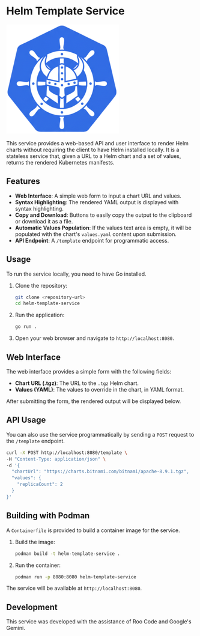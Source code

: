 # Helm Template Service
![Helm Template Service Logo](logo/helmit-readme.png)

This service provides a web-based API and user interface to render Helm charts without requiring the client to have Helm installed locally. It is a stateless service that, given a URL to a Helm chart and a set of values, returns the rendered Kubernetes manifests.

## Features

*   **Web Interface**: A simple web form to input a chart URL and values.
*   **Syntax Highlighting**: The rendered YAML output is displayed with syntax highlighting.
*   **Copy and Download**: Buttons to easily copy the output to the clipboard or download it as a file.
*   **Automatic Values Population**: If the values text area is empty, it will be populated with the chart's `values.yaml` content upon submission.
*   **API Endpoint**: A `/template` endpoint for programmatic access.

## Usage

To run the service locally, you need to have Go installed.

1.  Clone the repository:
    ```bash
    git clone <repository-url>
    cd helm-template-service
    ```

2.  Run the application:
    ```bash
    go run .
    ```

3.  Open your web browser and navigate to `http://localhost:8080`.

## Web Interface

The web interface provides a simple form with the following fields:

*   **Chart URL (.tgz)**: The URL to the `.tgz` Helm chart.
*   **Values (YAML)**: The values to override in the chart, in YAML format.

After submitting the form, the rendered output will be displayed below.

## API Usage

You can also use the service programmatically by sending a `POST` request to the `/template` endpoint.

```bash
curl -X POST http://localhost:8080/template \
-H "Content-Type: application/json" \
-d '{
  "chartUrl": "https://charts.bitnami.com/bitnami/apache-8.9.1.tgz",
  "values": {
    "replicaCount": 2
  }
}'
```

## Building with Podman

A `Containerfile` is provided to build a container image for the service.

1.  Build the image:
    ```bash
    podman build -t helm-template-service .
    ```

2.  Run the container:
    ```bash
    podman run -p 8080:8080 helm-template-service
    ```

The service will be available at `http://localhost:8080`.

## Development

This service was developed with the assistance of Roo Code and Google's Gemini.